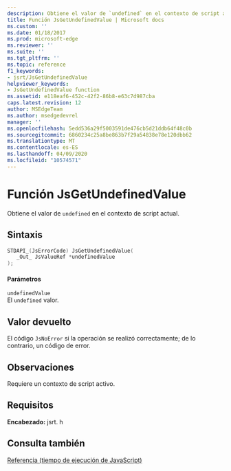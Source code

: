 ```yaml
---
description: Obtiene el valor de `undefined` en el contexto de script actual.
title: Función JsGetUndefinedValue | Microsoft docs
ms.custom: ''
ms.date: 01/18/2017
ms.prod: microsoft-edge
ms.reviewer: ''
ms.suite: ''
ms.tgt_pltfrm: ''
ms.topic: reference
f1_keywords:
- jsrt/JsGetUndefinedValue
helpviewer_keywords:
- JsGetUndefinedValue function
ms.assetid: e118eaf6-452c-42f2-86b8-e63c7d987cba
caps.latest.revision: 12
author: MSEdgeTeam
ms.author: msedgedevrel
manager: ''
ms.openlocfilehash: 5edd536a29f5003591de476cb5d21ddb64f48c0b
ms.sourcegitcommit: 6860234c25a8be863b7f29a54838e78e120dbb62
ms.translationtype: MT
ms.contentlocale: es-ES
ms.lasthandoff: 04/09/2020
ms.locfileid: "10574571"
---
```

# Función JsGetUndefinedValue
Obtiene el valor de `undefined` en el contexto de script actual.  
  
## Sintaxis  
  
```cpp  
STDAPI_(JsErrorCode) JsGetUndefinedValue(  
   _Out_ JsValueRef *undefinedValue  
);  
```  
  
#### Parámetros  
 `undefinedValue`  
 El `undefined` valor.  
  
## Valor devuelto  
 El código `JsNoError` si la operación se realizó correctamente; de lo contrario, un código de error.  
  
## Observaciones  
 Requiere un contexto de script activo.  
  
## Requisitos  
 **Encabezado:** jsrt. h  
  
## Consulta también  
 [Referencia (tiempo de ejecución de JavaScript)](../chakra-hosting/reference-javascript-runtime.md)